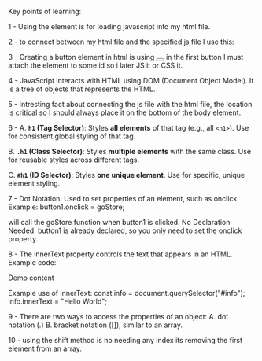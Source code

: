 Key points of learning:

1 - Using the <script> </script> element is for loading javascript into my html file.

2 - to connect between my html file and the specified js file I use this:
<script src="./script.js"></script>

3 - Creating a button element in html is using <button> </button> in the first button I must attach the element to some id so i later JS it or CSS it.

4 - JavaScript interacts with HTML using DOM (Document Object Model). It is a tree of objects that represents the HTML.

5 - Intresting fact about connecting the js file with the html file, the location is critical so I should always place it on the bottom of the body element.

6 - 
A. **`h1` (Tag Selector)**: Styles **all elements** of that tag (e.g., all `<h1>`). Use for consistent global styling of that tag.

B. **`.h1` (Class Selector)**: Styles **multiple elements** with the same class. Use for reusable styles across different tags.

C. **`#h1` (ID Selector)**: Styles **one unique element**. Use for specific, unique element styling.

7 - Dot Notation: Used to set properties of an element, such as onclick.
Example: button1.onclick = goStore; 

will call the goStore function when button1 is clicked.
No Declaration Needed: button1 is already declared, so you only need to set the onclick property.

8 - The innerText property controls the text that appears in an HTML.
Example code: <p id="info">Demo content</p> 

Example use of innerText: 
const info = document.querySelector("#info"); 
info.innerText = "Hello World"; 

9 - There are two ways to access the properties of an object: 
A. dot notation (.) 
B.  bracket notation ([]), similar to an array.

10 - using the shift method is no needing any index its removing the first element from an array.